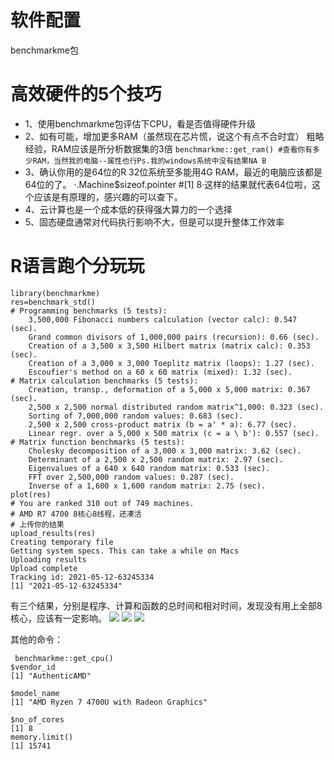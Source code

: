 # 软件配置
benchmarkme包
# 高效硬件的5个技巧
- 1、使用benchmarkme包评估下CPU，看是否值得硬件升级
- 2、如有可能，增加更多RAM（虽然现在芯片慌，说这个有点不合时宜）
粗略经验，RAM应该是所分析数据集的3倍
`benchmarkme::get_ram() #查看你有多少RAM，当然我的电脑--属性也行Ps.我的windows系统中没有结果NA B`
- 3、确认你用的是64位的R
32位系统至多能用4G RAM，最近的电脑应该都是64位的了。
·.Machine$sizeof.pointer #[1] 8·这样的结果就代表64位啦，这个应该是有原理的，感兴趣的可以查下。
- 4、云计算也是一个成本低的获得强大算力的一个选择
- 5、固态硬盘通常对代码执行影响不大，但是可以提升整体工作效率
# R语言跑个分玩玩
```
library(benchmarkme)
res=benchmark_std()
# Programming benchmarks (5 tests):
	3,500,000 Fibonacci numbers calculation (vector calc): 0.547 (sec).
	Grand common divisors of 1,000,000 pairs (recursion): 0.66 (sec).
	Creation of a 3,500 x 3,500 Hilbert matrix (matrix calc): 0.353 (sec).
	Creation of a 3,000 x 3,000 Toeplitz matrix (loops): 1.27 (sec).
	Escoufier's method on a 60 x 60 matrix (mixed): 1.32 (sec).
# Matrix calculation benchmarks (5 tests):
	Creation, transp., deformation of a 5,000 x 5,000 matrix: 0.367 (sec).
	2,500 x 2,500 normal distributed random matrix^1,000: 0.323 (sec).
	Sorting of 7,000,000 random values: 0.683 (sec).
	2,500 x 2,500 cross-product matrix (b = a' * a): 6.77 (sec).
	Linear regr. over a 5,000 x 500 matrix (c = a \ b'): 0.557 (sec).
# Matrix function benchmarks (5 tests):
	Cholesky decomposition of a 3,000 x 3,000 matrix: 3.62 (sec).
	Determinant of a 2,500 x 2,500 random matrix: 2.97 (sec).
	Eigenvalues of a 640 x 640 random matrix: 0.533 (sec).
	FFT over 2,500,000 random values: 0.287 (sec).
	Inverse of a 1,600 x 1,600 random matrix: 2.75 (sec).
plot(res)
# You are ranked 310 out of 749 machines.
# AMD R7 4700 8核心8线程，还凑活
# 上传你的结果
upload_results(res)
Creating temporary file
Getting system specs. This can take a while on Macs
Uploading results
Upload complete
Tracking id: 2021-05-12-63245334
[1] "2021-05-12-63245334"
```
有三个结果，分别是程序、计算和函数的总时间和相对时间，发现没有用上全部8核心，应该有一定影响。
![](https://upload-images.jianshu.io/upload_images/6644753-f1ab7d005981acd9.png?imageMogr2/auto-orient/strip%7CimageView2/2/w/1240)
![](https://upload-images.jianshu.io/upload_images/6644753-05a32fd36bc21214.png?imageMogr2/auto-orient/strip%7CimageView2/2/w/1240)
![](https://upload-images.jianshu.io/upload_images/6644753-866b7d2f215dfaba.png?imageMogr2/auto-orient/strip%7CimageView2/2/w/1240)

其他的命令：
```
 benchmarkme::get_cpu()
$vendor_id
[1] "AuthenticAMD"

$model_name
[1] "AMD Ryzen 7 4700U with Radeon Graphics"

$no_of_cores
[1] 8
memory.limit()
[1] 15741
```
